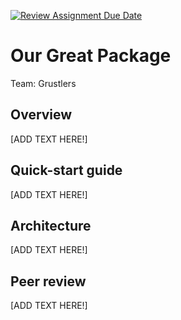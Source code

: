 [![Review Assignment Due Date](https://classroom.github.com/assets/deadline-readme-button-22041afd0340ce965d47ae6ef1cefeee28c7c493a6346c4f15d667ab976d596c.svg)](https://classroom.github.com/a/zjSXGKeR)
# Our Great Package

Team: Grustlers

## Overview

[ADD TEXT HERE!]

## Quick-start guide

[ADD TEXT HERE!]

## Architecture

[ADD TEXT HERE!]

## Peer review

[ADD TEXT HERE!]
